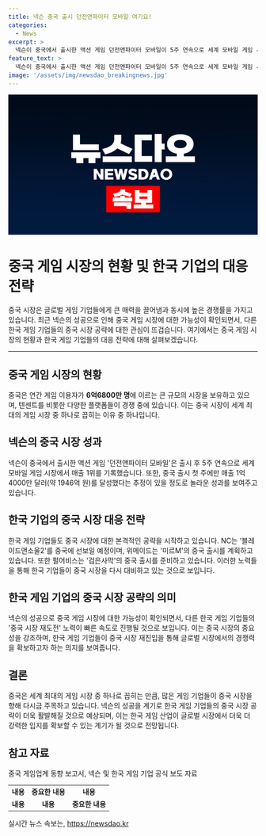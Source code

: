 ```yaml
---
title: 넥슨 중국 출시 던전앤파이터 모바일 여기요!
categories:
  - News
excerpt: >
  넥슨이 중국에서 출시한 액션 게임 던전앤파이터 모바일이 5주 연속으로 세계 모바일 게임 시장에서 매출 1위를 기록했다. 이로써 넥슨의 성공으로 인해 다른 국내 게임업체들도 중국 시장 공략에 본격적으로 참여하고 있다. 중국의 연간 게임 이용자는 6억6800만 명에 달하며, 한국 게임사들의 중국 시장 재도전이 예상되고 있다. NC는 블레이드앤소울2, 위메이드는 미르M, 펄어비스는 검은사막의 중국 출시를 준비 중이다. 이는 한국 게임사들이 중국 시장의 잠재력에 대한 높은 기대를 보여주는 조짐이다.
feature_text: >
  넥슨이 중국에서 출시한 액션 게임 던전앤파이터 모바일이 5주 연속으로 세계 모바일 게임 시장에서 매출 1위를 기록했다. 이로써 넥슨의 성공으로 인해 다른 국내 게임업체들도 중국 시장 공략에 본격적으로 참여하고 있다. 중국의 연간 게임 이용자는 6억6800만 명에 달하며, 한국 게임사들의 중국 시장 재도전이 예상되고 있다. NC는 블레이드앤소울2, 위메이드는 미르M, 펄어비스는 검은사막의 중국 출시를 준비 중이다. 이는 한국 게임사들이 중국 시장의 잠재력에 대한 높은 기대를 보여주는 조짐이다.
image: '/assets/img/newsdao_breakingnews.jpg'
---
```


<p><img src="/assets/img/newsdao_breakingnews.jpg" alt="pcversion 속보" /></p>

<h1>중국 게임 시장의 현황 및 한국 기업의 대응 전략</h1>

<p data-ke-size="size16">중국 시장은 글로벌 게임 기업들에게 큰 매력을 끌어냄과 동시에 높은 경쟁률을 가지고 있습니다. 최근 넥슨의 성공으로 인해 중국 게임 시장에 대한 가능성이 확인되면서, 다른 한국 게임 기업들의 중국 시장 공략에 대한 관심이 뜨겁습니다. 여기에서는 중국 게임 시장의 현황과 한국 게임 기업들의 대응 전략에 대해 살펴보겠습니다.</p>

<hr>

<h2 data-ke-size="size26">중국 게임 시장의 현황</h2>

<p data-ke-size="size16">중국은 연간 게임 이용자가 <b>6억6800만 명</b>에 이르는 큰 규모의 시장을 보유하고 있으며, 텐센트를 비롯한 다양한 플랫폼들이 경쟁 중에 있습니다. 이는 중국 시장이 세계 최대의 게임 시장 중 하나로 꼽히는 이유 중 하나입니다.</p>

<h2 data-ke-size="size26">넥슨의 중국 시장 성과</h2>

<p data-ke-size="size16">넥슨이 중국에서 출시한 액션 게임 '던전앤파이터 모바일'은 출시 후 5주 연속으로 세계 모바일 게임 시장에서 매출 1위를 기록했습니다. 또한, 중국 출시 첫 주에만 매출 1억4000만 달러(약 1946억 원)를 달성했다는 추정이 있을 정도로 놀라운 성과를 보여주고 있습니다.</p>

<h2 data-ke-size="size26">한국 기업의 중국 시장 대응 전략</h2>

<p data-ke-size="size16">한국 게임 기업들도 중국 시장에 대한 본격적인 공략을 시작하고 있습니다. NC는 '블레이드앤소울2'를 중국에 선보일 예정이며, 위메이드는 '미르M'의 중국 출시를 계획하고 있습니다. 또한 펄어비스는 '검은사막'의 중국 출시를 준비하고 있습니다. 이러한 노력들을 통해 한국 기업들이 중국 시장을 다시 대비하고 있는 것으로 보입니다.</p>

<h2 data-ke-size="size26">한국 게임 기업의 중국 시장 공략의 의미</h2>

<p data-ke-size="size16">넥슨의 성공으로 중국 게임 시장에 대한 가능성이 확인되면서, 다른 한국 게임 기업들의 '중국 시장 재도전' 노력이 빠른 속도로 진행될 것으로 보입니다. 이는 중국 시장의 중요성을 강조하며, 한국 게임 기업들이 중국 시장 재진입을 통해 글로벌 시장에서의 경쟁력을 확보하고자 하는 의지를 보여줍니다.</p>

<h2 data-ke-size="size26">결론</h2>

<p data-ke-size="size16">중국은 세계 최대의 게임 시장 중 하나로 꼽히는 만큼, 많은 게임 기업들이 중국 시장을 향해 다시금 주목하고 있습니다. 넥슨의 성공을 계기로 한국 게임 기업들의 중국 시장 공략이 더욱 활발해질 것으로 예상되며, 이는 한국 게임 산업이 글로벌 시장에서 더욱 더 강력한 입지를 확보할 수 있는 계기가 될 것으로 전망됩니다.</p>

<h2 data-ke-size="size26">참고 자료</h2>

<p data-ke-size="size16">중국 게임업계 동향 보고서, 넥슨 및 한국 게임 기업 공식 보도 자료</p>

<table>
  <tbody>
    <tr>
      <td style="text-align: center; height: 17px;"><b>내용</b></td>
      <td style="text-align: center; height: 17px;"><b>중요한 내용</b></td>
      <td style="text-align: center; height: 17px;"><b>내용</b></td>
    </tr>
    <tr>
      <td style="text-align: center; height: 17px;"><b>내용</b></td>
      <td style="text-align: center; height: 17px;"><b>내용</b></td>
      <td style="text-align: center; height: 17px;"><b>중요한 내용</b></td>
    </tr>
  </tbody>
</table>
실시간 뉴스 속보는, <a href="https://newsdao.kr" rel="dofollow">https://newsdao.kr</a>


